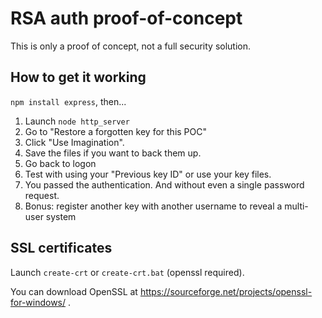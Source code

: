 # RSA auth proof-of-concept
This is only a proof of concept, not a full security solution.

## How to get it working

`npm install express`, then...

1. Launch `node http_server`
2. Go to "Restore a forgotten key for this POC"
3. Click "Use Imagination".
4. Save the files if you want to back them up.
5. Go back to logon
6. Test with using your "Previous key ID" or use your key files.
7. You passed the authentication. And without even a single password request.
8. Bonus: register another key with another username to reveal a multi-user system

## SSL certificates
Launch `create-crt` or `create-crt.bat` (openssl required).

You can download OpenSSL at https://sourceforge.net/projects/openssl-for-windows/ .
